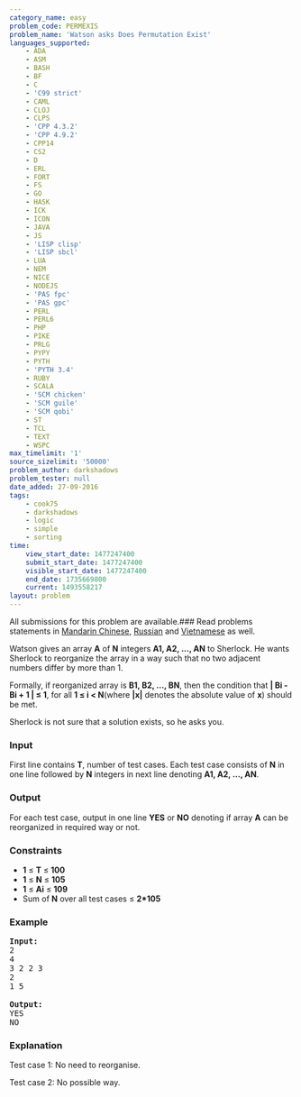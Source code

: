 ```yaml
---
category_name: easy
problem_code: PERMEXIS
problem_name: 'Watson asks Does Permutation Exist'
languages_supported:
    - ADA
    - ASM
    - BASH
    - BF
    - C
    - 'C99 strict'
    - CAML
    - CLOJ
    - CLPS
    - 'CPP 4.3.2'
    - 'CPP 4.9.2'
    - CPP14
    - CS2
    - D
    - ERL
    - FORT
    - FS
    - GO
    - HASK
    - ICK
    - ICON
    - JAVA
    - JS
    - 'LISP clisp'
    - 'LISP sbcl'
    - LUA
    - NEM
    - NICE
    - NODEJS
    - 'PAS fpc'
    - 'PAS gpc'
    - PERL
    - PERL6
    - PHP
    - PIKE
    - PRLG
    - PYPY
    - PYTH
    - 'PYTH 3.4'
    - RUBY
    - SCALA
    - 'SCM chicken'
    - 'SCM guile'
    - 'SCM qobi'
    - ST
    - TCL
    - TEXT
    - WSPC
max_timelimit: '1'
source_sizelimit: '50000'
problem_author: darkshadows
problem_tester: null
date_added: 27-09-2016
tags:
    - cook75
    - darkshadows
    - logic
    - simple
    - sorting
time:
    view_start_date: 1477247400
    submit_start_date: 1477247400
    visible_start_date: 1477247400
    end_date: 1735669800
    current: 1493558217
layout: problem
---
```

All submissions for this problem are available.###  Read problems statements in [Mandarin Chinese](http://www.codechef.com/download/translated/COOK75/mandarin/PERMEXIS.pdf), [Russian](http://www.codechef.com/download/translated/COOK75/russian/PERMEXIS.pdf) and [Vietnamese](http://www.codechef.com/download/translated/COOK75/vietnamese/PERMEXIS.pdf) as well.

Watson gives an array **A** of **N** integers **A1, A2, ..., AN** to Sherlock. He wants Sherlock to reorganize the array in a way such that no two adjacent numbers differ by more than 1.

Formally, if reorganized array is **B1, B2, ..., BN**, then the condition that **| Bi - Bi + 1 | ≤ 1**, for all **1 ≤ i < N**(where **|x|** denotes the absolute value of **x**) should be met.

Sherlock is not sure that a solution exists, so he asks you.

### Input

First line contains **T**, number of test cases. Each test case consists of **N** in one line followed by **N** integers in next line denoting **A1, A2, ..., AN**.

### Output

For each test case, output in one line **YES** or **NO** denoting if array **A** can be reorganized in required way or not.

### Constraints

- **1** ≤ **T** ≤ **100**
- **1** ≤ **N** ≤ **105**
- **1** ≤ **Ai** ≤ **109**
- Sum of **N** over all test cases ≤ **2\*105**

### Example

<pre><b>Input:</b>
2
4
3 2 2 3 
2
1 5

<b>Output:</b>
YES
NO
</pre>
### Explanation

Test case 1:
No need to reorganise. 

Test case 2:
No possible way.
